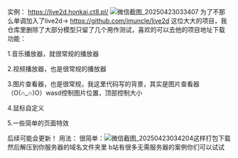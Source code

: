 实例：   https://live2d.honkai.ct8.pl/
![微信截图_20250423033407](https://github.com/user-attachments/assets/ff4e2c55-3b62-4ad0-9e96-d7a81c981413)
为了不那么单调加入了live2d→ https://github.com/imuncle/live2d 这位大大的项目，我仓库里删除了大部分模型只留了几个用作测试，喜欢的可以去他的项目地址下载
功能：

1.音乐播放器，就很常规的播放器

2.视频播放器，也是很常规的播放器

3.图片查看器，也是很常规，我这里代码写的背景，其实是图片查看器（O(∩_∩)O）wasd控制图片位置，顶部控制大小

4.鼠标自定义

5.一些简单的页面特效


后续可能会更新！
用法：
      很简单：![微信截图_20250423034204](https://github.com/user-attachments/assets/cdf0d64e-ec43-4d87-9375-b52188e44fe0)这样打包下载然后解压到你服务器的域名文件夹里
      b站有很多无需服务器的案例你们可以试试
     
